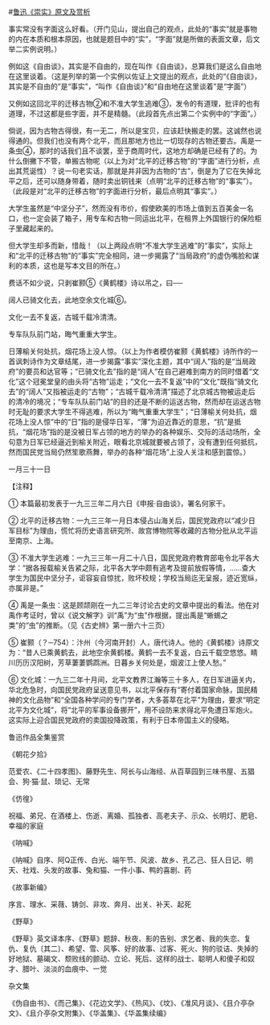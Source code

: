 #[鲁迅《崇实》原文及赏析](https://www.vrrw.net/wx/7891.html)

事实常没有字面这么好看。（开门见山，提出自己的观点，此处的“事实”就是事物的内在本质和根本原因，也就是题目中的“实”，“字面”就是所做的表面文章，后文举二实例说明。）

例如这《自由谈》，其实是不自由的，现在叫作《自由谈》，总算我们是这么自由地在这里谈着。（这是列举的第一个实例以佐证上文提出的观点，此处的“《自由谈》，其实是不自由的”是“事实”，“叫作《自由谈》”和“自由地在这里谈着”是“字面”）



又例如这回北平的迁移古物②和不准大学生逃难③，发令的有道理，批评的也有道理，不过这都是些字面，并不是精髓。（此段首先点出第二个实例中的“字面”。）

倘说，因为古物古得很，有一无二，所以是宝贝，应该赶快搬走的罢。这诚然也说得通的。但我们也没有两个北平，而且那地方也比一切现存的古物还要古。禹是一条虫④，那时的话我们且不谈罢，至于商周时代，这地方却确是已经有了的。为什么倒撇下不管，单搬古物呢（以上为对“北平的迁移古物”的“字面”进行分析，点出其荒诞性）？说一句老实话，那就是并非因为古物的“古”，倒是为了它在失掉北平之后，还可以随身带着，随时卖出铜钱来（点明“北平的迁移古物”的“事实”）。（此段是对“北平的迁移古物”的字面进行分析，最后点明其“事实”。）

大学生虽然是“中坚分子”，然而没有市价，假使欧美的市场上值到五百美金一名口，也一定会装了箱子，用专车和古物一同运出北平，在租界上外国银行的保险柜子里藏起来的。

但大学生却多而新，惜哉！（以上两段点明“不准大学生逃难”的“事实”，实际上和“北平的迁移古物”的“事实”完全相同，进一步揭露了“当局政府”的虚伪嘴脸和谋利的本质，这也是写本文目的所在。）

费话不如少说，只剥崔颢⑤《黄鹤楼》诗以吊之，曰──

阔人已骑文化去，此地空余文化城⑥。

文化一去不复返，古城千载冷清清。

专车队队前门站，晦气重重大学生。

日薄榆关何处抗，烟花场上没人惊。（以上为作者模仿崔颢《黄鹤楼》诗所作的一首讽刺诗作为文章结尾，进一步揭露“事实”深化主题，其中“阔人”指的是“当局政府”的要员和达官等；“已骑文化去”指的是“阔人”在自己避难到南方的同时借着“文化”这个冠冕堂皇的由头将“古物”运走；“文化一去不复返”中的“文化”既指“骑文化去”的“阔人”又指被运走的“古物”；“古城千载冷清清”描述了北京城古物被运走后的清冷的境况；“专车队队前门站”的目的还是不断的运送古物，然而却在运送古物时无耻的要求大学生不得逃难，所以为“晦气重重大学生”；“日薄榆关何处抗，烟花场上没人惊”中的“日”指的是侵华日军，“薄”为迫近靠近的意思，“抗”是抵抗，“烟花场”指的是没被日军占领的地方的举办的各种娱乐、交际的活动场所，全句意为日军已经逼近到榆关附近，眼看北京城就要被占领了，没有遭到任何抵抗，然而国民党当局仍然笙歌燕舞，举办的各种“烟花场”上没人关注和感到震惊。）

一月三十一日





【注释】

① 本篇最初发表于一九三三年二月六日《申报·自由谈》，署名何家干。

② 北平的迁移古物：一九三三年一月日本侵占山海关后，国民党政府以“减少日军目标”为理由，慌忙将历史语言研究所、故宫博物院等收藏的古物分批从北平运至南京、上海。

③ 不准大学生逃难：一九三三年一月二十八日，国民党政府教育部电令北平各大学：“据各报载榆关告紧之际，北平各大学中颇有逃考及提前放假等情，……查大学生为国民中坚分子，讵容妄自惊扰，败坏校规；学校当局迄无呈报，迹近宽纵，亦属非是。”

④ 禹是一条虫：这是顾颉刚在一九二三年讨论古史的文章中提出的看法。他在对禹作考证时，曾以《说文解字》训“禹”为“虫”作根据，提出禹是“蜥蜴之类”的“虫”的推断。（见《古史辨》第一册六十三页）

⑤ 崔颢（？─754）：汴州（今河南开封）人，唐代诗人。他的《黄鹤楼》诗原文为：“昔人已乘黄鹤去，此地空余黄鹤楼。黄鹤一去不复返，白云千载空悠悠。睛川历历汉阳树，芳草萋萋鹦鹉洲。日暮乡关何处是，烟波江上使人愁。”

⑥ 文化城：一九三二年十月间，北平文教界江瀚等三十多人，在日军进逼关内，华北危急时，向国民党政府呈送意见书，以北平保存有“寄付着国家命脉，国民精神的文化品物”和“全国各种学问的专门学者，大多荟萃在北平”为理由，要求“明定北平为文化城”，将“北平的军事设备挪开”，用不设防来求得北平免遭日军炮火。这实际上迎合国民党政府的卖国投降政策，有利于日本帝国主义的侵略。

鲁迅作品全集鉴赏

《朝花夕拾》

范爱农、《二十四孝图》、藤野先生、阿长与山海经、从百草园到三味书屋、五猖会、狗·猫·鼠、琐记、无常

《仿徨》

祝福、弟兄、在酒楼上、伤逝、离婚、孤独者、高老夫子、示众、长明灯、肥皂、幸福的家庭

《呐喊》

《呐喊》自序、阿Q正传、白光、端午节、风波、故乡、孔乙己、狂人日记、明天、社戏、头发的故事、兔和猫、一件小事、鸭的喜剧、药

《故事新编》

序言、理水、采薇、铸剑、非攻、奔月、出关、补天、起死

《野草》

《野草》英文译本序、《野草》题辞、秋夜、影的告别、求乞者、我的失恋、复仇、复仇〔其二〕、希望、雪、风筝、好的故事、过客、死火、狗的驳诘、失掉的好地狱、墓碣文、颓败线的颤动、立论、死后、这样的战士、聪明人和傻子和奴才、腊叶、淡淡的血痕中、一觉

杂文集

《伪自由书》、《而己集》、《花边文学》、《热风》、《坟》、《准风月谈》、《且介亭杂文》、《且介亭杂文附集》、《华盖集》、《华盖集续编》

